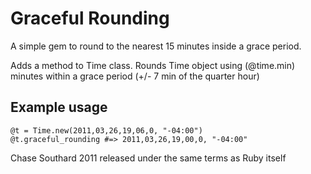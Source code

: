 # Graceful Rounding

A simple gem to round to the nearest 15 minutes inside a grace period.

Adds a method to Time class. Rounds Time object using (@time.min) minutes within a grace period (+/- 7 min of the quarter hour)


## Example usage


    @t = Time.new(2011,03,26,19,06,0, "-04:00")
    @t.graceful_rounding #=> 2011,03,26,19,00,0, "-04:00"


Chase Southard 2011 released under the same terms as Ruby itself
